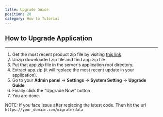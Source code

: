 ```yaml
---
title: Upgrade Guide
position: 20
category: How to Tutorial
---
```


## How to Upgrade Application
--------

1. Get the most recent product zip file by visiting [this link](https://codecanyon.net/downloads)
2. Unzip downloaded zip file and find app.zip file
3. Put that app.zip file in the server's application root directory.
4. Extract app.zip (it will replace the most recent update in your application).
5. Go to your **Admin panel** -> **Settings** -> **System Setting** -> **Upgrade Guide** 
5. Finally click the "Upgrade Now" button
8. You are done.

NOTE: If you face issue after replacing the latest code. Then hit the url `https://your_domain.com/migrate/data`


